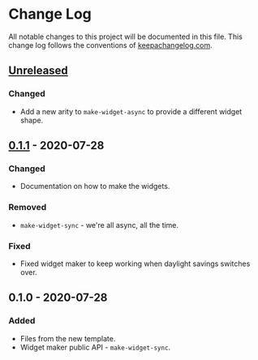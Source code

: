 # Change Log
All notable changes to this project will be documented in this file. This change log follows the conventions of [keepachangelog.com](http://keepachangelog.com/).

## [Unreleased]
### Changed
- Add a new arity to `make-widget-async` to provide a different widget shape.

## [0.1.1] - 2020-07-28
### Changed
- Documentation on how to make the widgets.

### Removed
- `make-widget-sync` - we're all async, all the time.

### Fixed
- Fixed widget maker to keep working when daylight savings switches over.

## 0.1.0 - 2020-07-28
### Added
- Files from the new template.
- Widget maker public API - `make-widget-sync`.

[Unreleased]: https://github.com/your-name/cdas-data/compare/0.1.1...HEAD
[0.1.1]: https://github.com/your-name/cdas-data/compare/0.1.0...0.1.1
